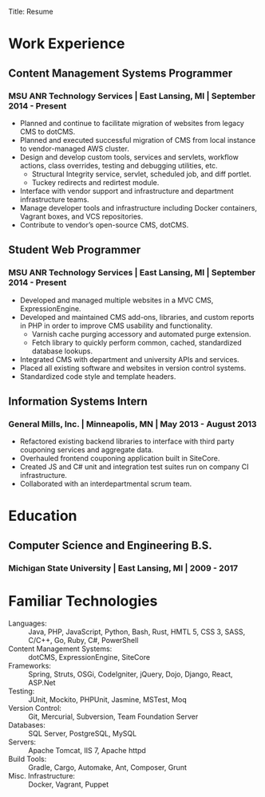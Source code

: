 Title: Resume

# Work Experience

## Content Management Systems Programmer
### MSU ANR Technology Services | East Lansing, MI | September 2014 - Present

* Planned and continue to facilitate migration of websites from legacy CMS to dotCMS.
* Planned and executed successful migration of CMS from local instance to vendor-managed AWS cluster.
* Design and develop custom tools, services and servlets, workflow actions, class overrides, testing and debugging utilities, etc.
    * Structural Integrity service, servlet, scheduled job, and diff portlet.
    * Tuckey redirects and redirtest module.
* Interface with vendor support and infrastructure and department infrastructure teams.
* Manage developer tools and infrastructure including Docker containers, Vagrant boxes, and VCS repositories.
* Contribute to vendor’s open-source CMS, dotCMS.

## Student Web Programmer
### MSU ANR Technology Services | East Lansing, MI | September 2014 - Present

* Developed and managed multiple websites in a MVC CMS, ExpressionEngine.
* Developed and maintained CMS add-ons, libraries, and custom reports in PHP in order to improve CMS usability and functionality.
    * Varnish cache purging accessory and automated purge extension.
    * Fetch library to quickly perform common, cached, standardized database lookups.
* Integrated CMS with department and university APIs and services.
* Placed all existing software and websites in version control systems.
* Standardized code style and template headers.

## Information Systems Intern
### General Mills, Inc. | Minneapolis, MN | May 2013 - August 2013

* Refactored existing backend libraries to interface with third party couponing services and aggregate data.
* Overhauled frontend couponing application built in SiteCore.
* Created JS and C# unit and integration test suites run on company CI infrastructure.
* Collaborated with an interdepartmental scrum team.

# Education

## Computer Science and Engineering B.S.
### Michigan State University | East Lansing, MI | 2009 - 2017

# Familiar Technologies
<dl>
    <dt>Languages:</dt> <dd>Java, PHP, JavaScript, Python, Bash, Rust, HMTL 5, CSS 3, SASS, C/C++, Go, Ruby, C#, PowerShell</dd>
    <dt>Content Management Systems:</dt> <dd>dotCMS, ExpressionEngine, SiteCore</dd>
    <dt>Frameworks:</dt> <dd>Spring, Struts, OSGi, CodeIgniter, jQuery, Dojo, Django, React, ASP.Net</dd>
    <dt>Testing:</dt> <dd>JUnit, Mockito, PHPUnit, Jasmine, MSTest, Moq</dd>
    <dt>Version Control:</dt> <dd>Git, Mercurial, Subversion, Team Foundation Server</dd>
    <dt>Databases:</dt> <dd>SQL Server, PostgreSQL, MySQL</dd>
    <dt>Servers:</dt> <dd>Apache Tomcat, IIS 7, Apache httpd</dd>
    <dt>Build Tools:</dt> <dd>Gradle, Cargo, Automake, Ant, Composer, Grunt</dd>
    <dt>Misc. Infrastructure:</dt> <dd>Docker, Vagrant, Puppet</dd>
</dl>